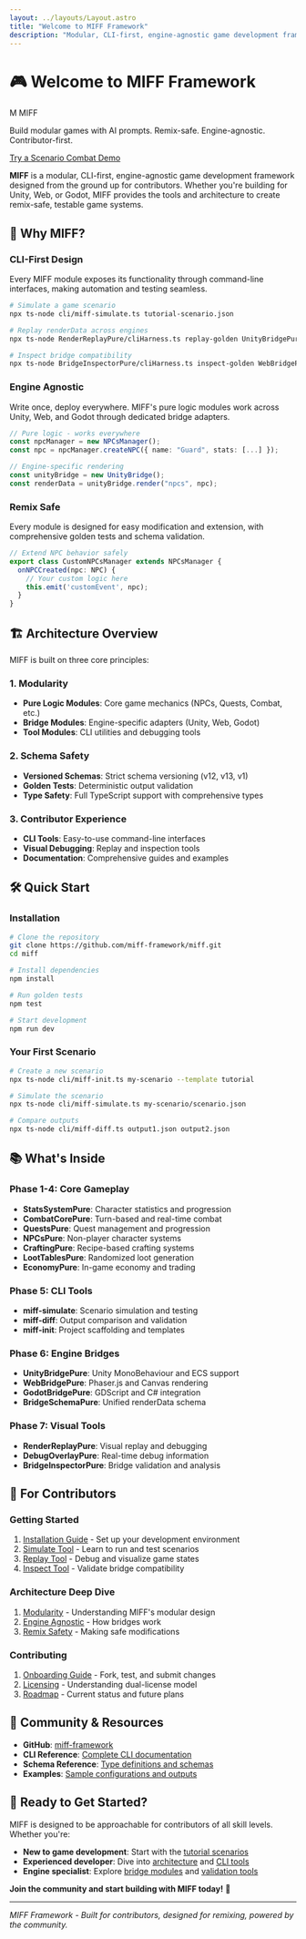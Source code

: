 ```yaml
---
layout: ../layouts/Layout.astro
title: "Welcome to MIFF Framework"
description: "Modular, CLI-first, engine-agnostic game development framework built for contributors"
---
```


# 🎮 Welcome to MIFF Framework

<div class="not-prose mb-6">
  <div class="inline-flex items-center space-x-3 bg-blue-600 text-white px-3 py-1 rounded-full">
    <span class="w-5 h-5 bg-white/20 rounded-sm flex items-center justify-center font-bold">M</span>
    <span class="text-sm font-semibold">MIFF</span>
  </div>
</div>

<div class="not-prose bg-blue-50 dark:bg-blue-900/30 border border-blue-200 dark:border-blue-800 rounded-lg p-4 mb-6">
  <p class="text-blue-900 dark:text-blue-100 text-lg font-semibold">
    Build modular games with AI prompts. Remix-safe. Engine-agnostic. Contributor-first.
  </p>
</div>

<div class="not-prose mb-8">
  <a href="/demos/tutorial" class="inline-flex items-center px-5 py-3 bg-blue-600 text-white rounded-md shadow hover:bg-blue-700 focus:outline-none focus:ring-2 focus:ring-blue-500 focus:ring-offset-2 mr-3">
    Try a Scenario
  </a>
  <a href="/demos/combat" class="inline-flex items-center px-5 py-3 bg-gray-800 text-white rounded-md shadow hover:bg-gray-900 focus:outline-none focus:ring-2 focus:ring-gray-700 focus:ring-offset-2">
    Combat Demo
  </a>
</div>

**MIFF** is a modular, CLI-first, engine-agnostic game development framework designed from the ground up for contributors. Whether you're building for Unity, Web, or Godot, MIFF provides the tools and architecture to create remix-safe, testable game systems.

## 🚀 Why MIFF?

### **CLI-First Design**
Every MIFF module exposes its functionality through command-line interfaces, making automation and testing seamless.

```bash
# Simulate a game scenario
npx ts-node cli/miff-simulate.ts tutorial-scenario.json

# Replay renderData across engines
npx ts-node RenderReplayPure/cliHarness.ts replay-golden UnityBridgePure/tests/goldenBridge.test.ts

# Inspect bridge compatibility
npx ts-node BridgeInspectorPure/cliHarness.ts inspect-golden WebBridgePure/tests/goldenBridge.test.ts
```

### **Engine Agnostic**
Write once, deploy everywhere. MIFF's pure logic modules work across Unity, Web, and Godot through dedicated bridge adapters.

```typescript
// Pure logic - works everywhere
const npcManager = new NPCsManager();
const npc = npcManager.createNPC({ name: "Guard", stats: [...] });

// Engine-specific rendering
const unityBridge = new UnityBridge();
const renderData = unityBridge.render("npcs", npc);
```

### **Remix Safe**
Every module is designed for easy modification and extension, with comprehensive golden tests and schema validation.

```typescript
// Extend NPC behavior safely
export class CustomNPCsManager extends NPCsManager {
  onNPCCreated(npc: NPC) {
    // Your custom logic here
    this.emit('customEvent', npc);
  }
}
```

## 🏗️ Architecture Overview

MIFF is built on three core principles:

### **1. Modularity**
- **Pure Logic Modules**: Core game mechanics (NPCs, Quests, Combat, etc.)
- **Bridge Modules**: Engine-specific adapters (Unity, Web, Godot)
- **Tool Modules**: CLI utilities and debugging tools

### **2. Schema Safety**
- **Versioned Schemas**: Strict schema versioning (v12, v13, v1)
- **Golden Tests**: Deterministic output validation
- **Type Safety**: Full TypeScript support with comprehensive types

### **3. Contributor Experience**
- **CLI Tools**: Easy-to-use command-line interfaces
- **Visual Debugging**: Replay and inspection tools
- **Documentation**: Comprehensive guides and examples

## 🛠️ Quick Start

### Installation

```bash
# Clone the repository
git clone https://github.com/miff-framework/miff.git
cd miff

# Install dependencies
npm install

# Run golden tests
npm test

# Start development
npm run dev
```

### Your First Scenario

```bash
# Create a new scenario
npx ts-node cli/miff-init.ts my-scenario --template tutorial

# Simulate the scenario
npx ts-node cli/miff-simulate.ts my-scenario/scenario.json

# Compare outputs
npx ts-node cli/miff-diff.ts output1.json output2.json
```

## 📚 What's Inside

### **Phase 1-4: Core Gameplay**
- **StatsSystemPure**: Character statistics and progression
- **CombatCorePure**: Turn-based and real-time combat
- **QuestsPure**: Quest management and progression
- **NPCsPure**: Non-player character systems
- **CraftingPure**: Recipe-based crafting systems
- **LootTablesPure**: Randomized loot generation
- **EconomyPure**: In-game economy and trading

### **Phase 5: CLI Tools**
- **miff-simulate**: Scenario simulation and testing
- **miff-diff**: Output comparison and validation
- **miff-init**: Project scaffolding and templates

### **Phase 6: Engine Bridges**
- **UnityBridgePure**: Unity MonoBehaviour and ECS support
- **WebBridgePure**: Phaser.js and Canvas rendering
- **GodotBridgePure**: GDScript and C# integration
- **BridgeSchemaPure**: Unified renderData schema

### **Phase 7: Visual Tools**
- **RenderReplayPure**: Visual replay and debugging
- **DebugOverlayPure**: Real-time debug information
- **BridgeInspectorPure**: Bridge validation and analysis

## 🎯 For Contributors

### **Getting Started**
1. [Installation Guide](/getting-started/install) - Set up your development environment
2. [Simulate Tool](/getting-started/simulate) - Learn to run and test scenarios
3. [Replay Tool](/getting-started/replay) - Debug and visualize game states
4. [Inspect Tool](/getting-started/inspect) - Validate bridge compatibility

### **Architecture Deep Dive**
1. [Modularity](/architecture/modularity) - Understanding MIFF's modular design
2. [Engine Agnostic](/architecture/engine-agnostic) - How bridges work
3. [Remix Safety](/architecture/remix-safety) - Making safe modifications

### **Contributing**
1. [Onboarding Guide](/contributors/onboarding) - Fork, test, and submit changes
2. [Licensing](/contributors/licensing) - Understanding dual-license model
3. [Roadmap](/contributors/roadmap) - Current status and future plans

## 🔗 Community & Resources

- **GitHub**: [miff-framework](https://github.com/miff-framework)
- **CLI Reference**: [Complete CLI documentation](/api/cli)
- **Schema Reference**: [Type definitions and schemas](/api/schema)
- **Examples**: [Sample configurations and outputs](/assets/examples)

## 🎉 Ready to Get Started?

MIFF is designed to be approachable for contributors of all skill levels. Whether you're:

- **New to game development**: Start with the [tutorial scenarios](/getting-started/simulate)
- **Experienced developer**: Dive into [architecture](/architecture/modularity) and [CLI tools](/api/cli)
- **Engine specialist**: Explore [bridge modules](/architecture/engine-agnostic) and [validation tools](/getting-started/inspect)

**Join the community and start building with MIFF today!** 🚀

---

*MIFF Framework - Built for contributors, designed for remixing, powered by the community.*